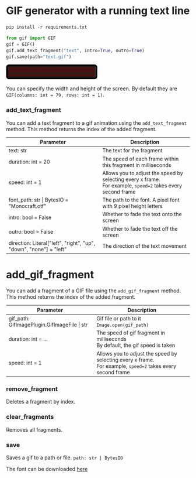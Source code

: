 
# GIF generator with a running text line

```shell
pip install -r requirements.txt
```

```python
from gif import GIF
gif = GIF()
gif.add_text_fragment("text", intro=True, outro=True)
gif.save(path="text.gif")
```
![text.gif](text.gif)

You can specify the width and height of the screen.
By default they are `GIF(columns: int = 79, rows: int = 1)`.

### add_text_fragment

You can add a text fragment to a gif animation using the `add_text_fragment` method.
This method returns the index of the added fragment.

| Parameter                                                           | Description                                                                                                   |
|---------------------------------------------------------------------|---------------------------------------------------------------------------------------------------------------|
| text: str                                                           | The text for the fragment                                                                                     |
| duration: int = 20                                                  | The speed of each frame within this fragment in milliseconds                                                  |
| speed: int = 1                                                      | Allows you to adjust the speed by selecting every x frame.<br>For example, `speed=2` takes every second frame |
| font_path: str &vert; BytesIO = "Monocraft.otf"                     | The path to the font. A pixel font with 9 pixel height letters                                                |
| intro: bool = False                                                 | Whether to fade the text onto the screen                                                                      |
| outro: bool = False                                                 | Whether to fade the text off the screen                                                                       |
| direction: Literal\["left", "right", "up", "down", "none"] = "left" | The direction of the text movement                                                                            |

# add_gif_fragment

You can add a fragment of a GIF file using the `add_gif_fragment` method.
This method returns the index of the added fragment.

| Parameter                                                           | Description                                                                                                   |
|---------------------------------------------------------------------|---------------------------------------------------------------------------------------------------------------|
| gif_path: GifImagePlugin.GifImageFile &vert; str                    | Gif file or path to it<br/>`Image.open(gif_path)`                                                             |
| duration: int = ...                                                 | The speed of gif fragment in milliseconds<br/>By default, the gif speed is taken                              |
| speed: int = 1                                                      | Allows you to adjust the speed by selecting every x frame.<br>For example, `speed=2` takes every second frame |

### remove_fragment
Deletes a fragment by index.

### clear_fragments
Removes all fragments.

### save
Saves a gif to a path or file.
`path: str | BytesIO`

The font can be downloaded [here](https://fonts-online.ru/fonts/monocraft)
